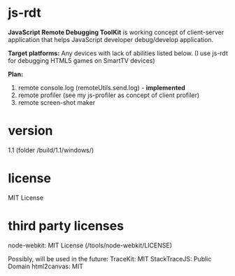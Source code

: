 js-rdt
======

**JavaScript Remote Debugging ToolKit** is working concept of client-server application that
helps JavaScript developer debug/develop application.

**Target platforms:**
 Any devices with lack of abilities listed below.
 (I use js-rdt for debugging HTML5 games on SmartTV devices)

**Plan:**
 1) remote console.log (remoteUtils.send.log) - **implemented**
 2) remote profiler (see my js-profiler as concept of client profiler)
 3) remote screen-shot maker

version
=======
1.1 (folder /build/1.1/windows/)

license
=======
MIT License

third party licenses
====================
node-webkit: MIT License (/tools/node-webkit/LICENSE)

Possibly, will be used in the future:
TraceKit: MIT
StackTraceJS: Public Domain
html2canvas: MIT